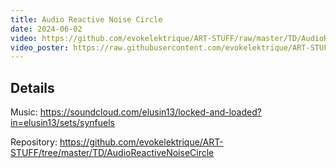 ```yaml
---
title: Audio Reactive Noise Circle
date: 2024-06-02
video: https://github.com/evokelektrique/ART-STUFF/raw/master/TD/AudioReactiveNoiseCircle/Exports/compressed-export.mp4
video_poster: https://raw.githubusercontent.com/evokelektrique/ART-STUFF/master/TD/AudioReactiveNoiseCircle/Exports/placeholder.jpg
---
```


## Details

Music: <https://soundcloud.com/elusin13/locked-and-loaded?in=elusin13/sets/synfuels>

Repository: <https://github.com/evokelektrique/ART-STUFF/tree/master/TD/AudioReactiveNoiseCircle>
